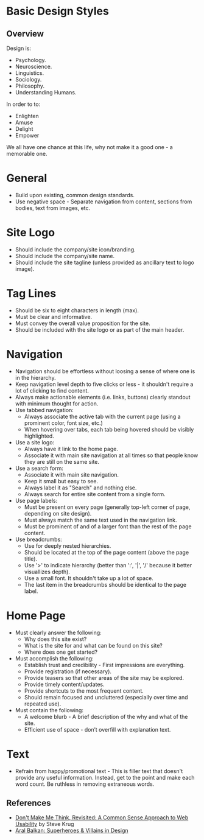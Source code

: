 # Basic Design Styles

## Overview

Design is:

- Psychology.
- Neuroscience.
- Linguistics.
- Sociology.
- Philosophy.
- Understanding Humans.

In order to to:

- Enlighten
- Amuse
- Delight
- Empower

We all have one chance at this life, why not make it a good one - a memorable one.

# General

- Build upon existing, common design standards.
- Use negative space - Separate navigation from content, sections from bodies, text from images, etc.

# Site Logo

- Should include the company/site icon/branding.
- Should include the company/site name.
- Should include the site tagline (unless provided as ancillary text to logo image).

# Tag Lines

- Should be six to eight characters in length (max).
- Must be clear and informative.
- Must convey the overall value proposition for the site.
- Should be included with the site logo or as part of the main header.

# Navigation

- Navigation should be effortless without loosing a sense of where one is in the hierarchy.
- Keep navigation level depth to five clicks or less - it shouldn't require a lot of clicking to find content.
- Always make actionable elements (i.e. links, buttons) clearly standout with minimum thought for action.
- Use tabbed navigation:
    - Always associate the active tab with the current page (using a prominent color, font size, etc.)
    - When hovering over tabs, each tab being hovered should be visibly highlighted.
- Use a site logo:
    - Always have it link to the home page.
    - Associate it with main site navigation at all times so that people know they are still on the same site.
- Use a search form:
    - Associate it with main site navigation.
    - Keep it small but easy to see.
    - Always label it as "Search" and nothing else.
    - Always search for entire site content from a single form.
- Use page labels:
    - Must be present on every page (generally top-left corner of page, depending on site design).
    - Must always match the same text used in the navigation link.
    - Must be prominent of and of a larger font than the rest of the page content.
- Use breadcrumbs:
    - Use for deeply nested hierarchies.
    - Should be located at the top of the page content (above the page title).
    - Use '>' to indicate hierarchy (better than ':', '|', '/' because it better visuallizes depth).
    - Use a small font. It shouldn't take up a lot of space.
    - The last item in the breadcrumbs should be identical to the page label.

# Home Page

- Must clearly answer the following:
    - Why does this site exist?
    - What is the site for and what can be found on this site?
    - Where does one get started?
- Must accomplish the following:
    - Establish trust and credibility - First impressions are everything.
    - Provide registration (if necessary).
    - Provide teasers so that other areas of the site may be explored.
    - Provide timely content/updates.
    - Provide shortcuts to the most frequent content.
    - Should remain focused and uncluttered (especially over time and repeated use).
- Must contain the following:
    - A welcome blurb - A brief description of the why and what of the site.
    - Efficient use of space - don’t overfill with explanation text.

# Text

- Refrain from happy/promotional text - This is filler text that doesn't provide any useful information. Instead,
  get to the point and make each word count. Be ruthless in removing extraneous words.

## References

- [Don't Make Me Think, Revisited: A Common Sense Approach to Web Usability](http://www.sensible.com/dmmt.html) by Steve Krug
- [Aral Balkan: Superheroes & Villains in Design](http://vimeo.com/70030549)
